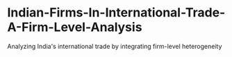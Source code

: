 # Indian-Firms-In-International-Trade-A-Firm-Level-Analysis
Analyzing India's international trade by integrating firm-level heterogeneity
